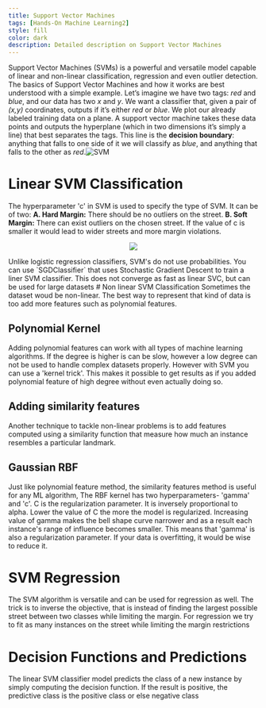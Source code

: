 ```yaml
---
title: Support Vector Machines  
tags: [Hands-On Machine Learning2]
style: fill
color: dark
description: Detailed description on Support Vector Machines   
---
```

Support Vector Machines (SVMs) is a powerful and versatile model capable of linear and non-linear classification, regression and even outlier detection.
The basics of Support Vector Machines and how it works are best understood with a simple example. Let’s imagine we have two tags: _red_ and _blue_, and our data has two _x_ and _y_. We want a classifier that, given a pair of _(x,y)_ coordinates, outputs if it’s either _red_ or _blue_. We plot our already labeled training data on a plane. A support vector machine takes these data points and outputs the hyperplane (which in two dimensions it’s simply a line) that best separates the tags. This line is the **decision boundary**: anything that falls to one side of it we will classify as _blue_, and anything that falls to the other as _red_.![SVM](https://d33wubrfki0l68.cloudfront.net/7fe2455c93b278f745d39908183732336b20f4be/709b4/static/57fd2448dfb67cfff990f32191463e80/6d7b8/plot_hyperplanes_2.png)
# Linear SVM Classification
The hyperparameter 'c' in SVM is used to specify the type of SVM. It can be of two:
**A. Hard Margin:** There should be no outliers on the street.
**B. Soft Margin:** There can exist outliers on the chosen street.
If the value of c is smaller it would lead to wider streets and more margin violations. 
<p  align="center">
<img  src="https://miro.medium.com/max/552/1*CD08yESKvYgyM7pJhCnQeQ.png">
</p>
Unlike logistic regression classifiers, SVM's do not use probabilities. You can use `SGDClassifier` that uses Stochastic Gradient Descent to train a liner SVM classifier. This does not converge as fast as linear SVC, but can be used for large datasets
# Non linear SVM Classification
Sometimes the dataset woud be non-linear. The best way to represent that kind of data is too add more features such as polynomial features.

## Polynomial Kernel
Adding polynomial features can work with all types of machine learning algorithms. If the degree is higher is can be slow, however a low degree can not be used to handle complex datasets properly. However with SVM you can use a 'kernel trick'. This makes it possible to get results as if you added polynomial feature of high degree without even actually doing so.

## Adding similarity features
Another technique to tackle non-linear problems is to add features computed using a similarity function that measure how much an instance resembles a particular landmark.

## Gaussian RBF 
Just like polynomial feature method, the similarity features method is useful for any ML algorithm, The RBF kernel has two hyperparameters- 'gamma' and 'c'. C is the regularization parameter. It is inversely proportional to alpha. Lower the value of C the more the  model is regularized. Increasing value of gamma makes the bell shape curve narrower and as a result each instance's range of influence becomes smaller. This means that 'gamma' is also a regularization parameter. If your data is overfitting, it would be wise to reduce it.

# SVM Regression 
The SVM algorithm is versatile and can be used for regression as well. The trick is to inverse the objective, that is instead of finding the largest possible street between two classes while limiting the margin. For regression we try to fit as many instances on the street while limiting the margin restrictions

# Decision Functions and Predictions
The linear SVM classifier model predicts the class of a new instance by simply computing the decision function. If the result is positive, the predictive class is the positive class or else negative class
